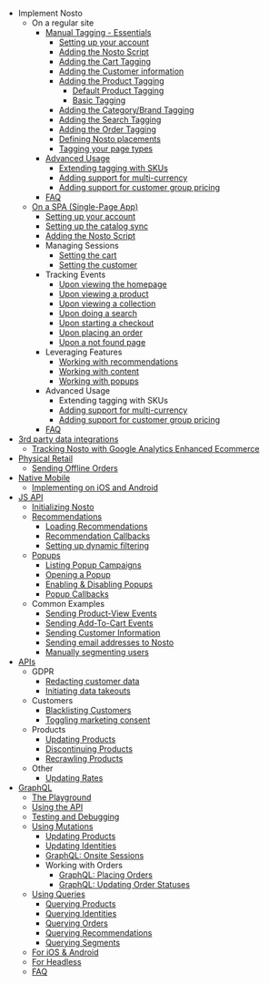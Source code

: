 * Implement Nosto
  * On a regular site
    * [Manual Tagging - Essentials](Manual-implementation)
      * [Setting up your account](Setting-up-your-account)
      * [Adding the Nosto Script](Add-Nosto-script)
      * [Adding the Cart Tagging](Cart-Tagging)
      * [Adding the Customer information](Adding-the-customer-information)
      * [Adding the Product Tagging](Product-Tagging)
        * [Default Product Tagging](https://github.com/Nosto/techdocs/wiki/Basic:-Default-Product-Tagging)
        * [Basic Tagging](https://github.com/Nosto/techdocs/wiki/Basic:-Minimum-Product-Tagging)
      * [Adding the Category/Brand Tagging](Category-&-Brand-tagging)
      * [Adding the Search Tagging](Search-Tagging)
      * [Adding the Order Tagging](Order-Tagging)
      * [Defining Nosto placements](Defining-Nosto-placements)
      * [Tagging your page types](Tag-your-page-types)
    * [Advanced Usage](Advanced-implementation)
      * [Extending tagging with SKUs](Extending-tagging-with-SKUs)
      * [Adding support for multi-currency](Adding-support-for-multi-currency)
      * [Adding support for customer group pricing](Adding-support-for-customer-group-pricing)
    * [FAQ](https://github.com/Nosto/techdocs/wiki/Basic:-FAQ)
  * [On a SPA (Single-Page App)](https://github.com/Nosto/techdocs/wiki/SPA:-Implementation-Guide-(Session-API))
      * [Setting up your account](https://github.com/Nosto/techdocs/wiki/SPA:-Basics#Setting-up-your-account)
      * [Setting up the catalog sync](https://github.com/Nosto/techdocs/wiki/SPA:-Basics#setting-up-the-catalog-sync)
      * [Adding the Nosto Script](https://github.com/Nosto/techdocs/wiki/SPA:-Basics#Add-Nosto-script)
      * Managing Sessions
        * [Setting the cart
](https://github.com/Nosto/techdocs/wiki/SPA:-Basics#setting-the-cart)
        * [Setting the customer
](https://github.com/Nosto/techdocs/wiki/SPA:-Basics#setting-the-customer)
       * Tracking Events
         * [Upon viewing the homepage](https://github.com/Nosto/techdocs/wiki/SPA:-Basics#upon-viewing-the-homepage) 
         * [Upon viewing a product
](https://github.com/Nosto/techdocs/wiki/SPA:-Basics#upon-viewing-a-product)
         * [Upon viewing a collection
](https://github.com/Nosto/techdocs/wiki/SPA:-Basics#upon-viewing-a-collection)
         * [Upon doing a search
](https://github.com/Nosto/techdocs/wiki/SPA:-Basics#upon-doing-a-search)
         * [Upon starting a checkout
](https://github.com/Nosto/techdocs/wiki/SPA:-Basics#upon-starting-a-checkout)
         * [Upon placing an order](https://github.com/Nosto/techdocs/wiki/SPA:-Basics#upon-placing-an-order)
         * [Upon a not found page](https://github.com/Nosto/techdocs/wiki/SPA:-Basics#upon-viewing-a-page-that-was-not-found-404)
    * Leveraging Features
      * [Working with recommendations](https://github.com/Nosto/techdocs/wiki/SPA:-Basics#working-with-recommendations)
      * [Working with content](https://github.com/Nosto/techdocs/wiki/SPA:-Basics#working-with-content)
      * [Working with popups](https://github.com/Nosto/techdocs/wiki/SPA:-Basics#working-with-popups)
    * Advanced Usage
      * Extending tagging with SKUs
      * [Adding support for multi-currency](https://github.com/Nosto/techdocs/wiki/SPA:-Adding-support-for-multi-currency)
      * [Adding support for customer group pricing](https://github.com/Nosto/techdocs/wiki/SPA:-Adding-support-for-customer-group-pricing)
    * [FAQ](https://github.com/Nosto/techdocs/wiki/SPA:-FAQ)
* [3rd party data integrations](3rd-party-data-integrations)
  * [Tracking Nosto with Google Analytics Enhanced Ecommerce](Tracking-Nosto-with-Google-Analytics)
* [Physical Retail](Physical-Retail)
  * [Sending Offline Orders](Sending-Offline-Orders)
* [Native Mobile](Native-Mobile)
  * [Implementing on iOS and Android](Implementing-on-iOS-and-Android)
* [JS API](JS-APIs)
  * [Initializing Nosto](Initializing-Nosto)
  * [Recommendations](Recommendations)
    * [Loading Recommendations](Loading-Recommendations)
    * [Recommendation Callbacks](Recommendation-Callbacks)
    * [Setting up dynamic filtering](Setting-up-dynamic-filtering)
  * [Popups](Popups)
    * [Listing Popup Campaigns](Listing-Popup-Campaigns)
    * [Opening a Popup](Opening-a-Popup)
    * [Enabling & Disabling Popups](Enabling-&-Disabling-Popups)
    * [Popup Callbacks](Popup-Callbacks)
  * Common Examples
    * [Sending Product-View Events](Sending-Product-View-Events)
    * [Sending Add-To-Cart Events](Sending-Add-To-Cart-Events)
    * [Sending Customer Information](Sending-customer-information)
    * [Sending email addresses to Nosto](Sending-email-addresses-to-Nosto)
    * [Manually segmenting users](Manually-Segmenting-Users)
* [APIs](APIs)
  * GDPR
    * [Redacting customer data](Sanitizing-customer-data-using-the-Redaction-API)
    * [Initiating data takeouts](Initiating-data-takeouts-via-the-Takeout-APIs)
  * Customers
    * [Blacklisting Customers](Blacklisting-customers-using-the-Blacklist-API)
    * [Toggling marketing consent](Toggling-email-opt-in-using-the-Consent-API)
  * Products
    * [Updating Products](Updating-products-using-the-Products-API)
    * [Discontinuing Products](Discontinuing-Products)
    * [Recrawling Products](Recrawling-products-using-the-Recrawl-API)
  * Other
    * [Updating Rates](Updating-Rates-using-the-Rates-API)
* [GraphQL](https://github.com/Nosto/docs-nosto-com/wiki/GraphQL:-An-Introduction)
    * [The Playground](https://github.com/Nosto/docs-nosto-com/wiki/GraphQL:-The-Playground)
    * [Using the API](https://github.com/Nosto/docs-nosto-com/wiki/GraphQL:-Using-the-API)
    * [Testing and Debugging](https://github.com/Nosto/docs-nosto-com/wiki/GraphQL:-Testing-&-Debugging)
    * [Using Mutations](https://github.com/Nosto/docs-nosto-com/wiki/GraphQL:-Using-Mutations)
        * [Updating Products](https://github.com/Nosto/docs-nosto-com/wiki/GraphQL:-Updating-Products)
        * [Updating Identities](https://github.com/Nosto/docs-nosto-com/wiki/GraphQL:-Updating-Identities)
        * [GraphQL: Onsite Sessions
](https://github.com/Nosto/docs-nosto-com/wiki/GraphQL:-Onsite-Sessions)
        * Working with Orders
          * [GraphQL: Placing Orders
](https://github.com/Nosto/docs-nosto-com/wiki/GraphQL:-Placing-Orders)
          * [GraphQL: Updating Order Statuses
](https://github.com/Nosto/techdocs/wiki/GraphQL:-Updating-Order-Statuses)
    * [Using Queries](https://github.com/Nosto/docs-nosto-com/wiki/GraphQL:-Using-Queries)
        * [Querying Products](https://github.com/Nosto/docs-nosto-com/wiki/GraphQL:-Querying-Products)
        * [Querying Identities](https://github.com/Nosto/docs-nosto-com/wiki/GraphQL:-Querying-Identities)
        * [Querying Orders](https://github.com/Nosto/docs-nosto-com/wiki/GraphQL:-Querying-Orders)
        * [Querying Recommendations](https://github.com/Nosto/docs-nosto-com/wiki/GraphQL:-Querying-Recommendations)
        * [Querying Segments](https://github.com/Nosto/techdocs/wiki/GraphQL:-Querying-Segments)
    * [For iOS & Android](https://github.com/Nosto/docs-nosto-com/wiki/GraphQL:-For-iOS-&-Android)
    * [For Headless](https://github.com/Nosto/docs-nosto-com/wiki/GraphQL:-For-Headless)
    * [FAQ](https://github.com/Nosto/docs-nosto-com/wiki/GraphQL:-FAQ)